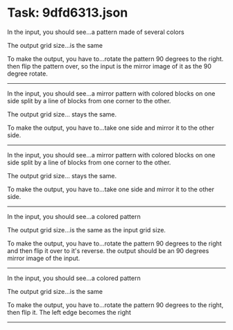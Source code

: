 # Task: 9dfd6313.json

In the input, you should see...a pattern made of several colors

The output grid size...is the same

To make the output, you have to...rotate the pattern 90 degrees to the right. then flip the pattern over, so the input is the mirror image of it as the 90 degree rotate.

---

In the input, you should see...a mirror pattern with colored blocks on one side split by a line of blocks from one corner to the other.

The output grid size... stays the same.

To make the output, you have to...take one side and mirror it to the other side.

---

In the input, you should see...a mirror pattern with colored blocks on one side split by a line of blocks from one corner to the other.

The output grid size... stays the same.

To make the output, you have to...take one side and mirror it to the other side.

---

In the input, you should see...a colored pattern

The output grid size...is the same as the input grid size.

To make the output, you have to...rotate the pattern 90 degrees to the right and then flip it over to it's reverse. the output should be an 90 degrees mirror image of the input.

---

In the input, you should see...a colored pattern

The output grid size...is the same

To make the output, you have to...rotate the pattern 90 degrees to the right, then flip it. The left edge becomes the right

---

